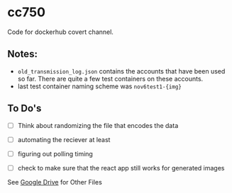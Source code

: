 # cc750
Code for dockerhub covert channel.

## Notes:
- `old_transmission_log.json` contains the accounts that have been used so far. There are quite a few test containers on these accounts.
- last test container naming scheme was `nov6test1-{img}`

## To Do's
- [ ] Think about randomizing the file that encodes the data
- [ ] automating the reciever at least
- [ ] figuring out polling timing
- [ ] check to make sure that the react app still works for generated images


See [Google Drive](https://drive.google.com/drive/u/1/folders/0AN4LDkZ6pJVnUk9PVA) for Other Files 
